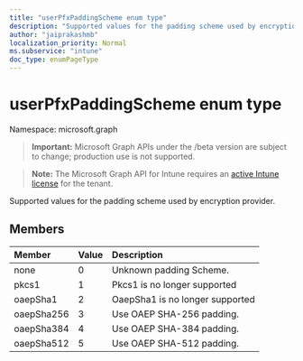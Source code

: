 ```yaml
---
title: "userPfxPaddingScheme enum type"
description: "Supported values for the padding scheme used by encryption provider."
author: "jaiprakashmb"
localization_priority: Normal
ms.subservice: "intune"
doc_type: enumPageType
---
```


# userPfxPaddingScheme enum type

Namespace: microsoft.graph

> **Important:** Microsoft Graph APIs under the /beta version are subject to change; production use is not supported.

> **Note:** The Microsoft Graph API for Intune requires an [active Intune license](https://go.microsoft.com/fwlink/?linkid=839381) for the tenant.

Supported values for the padding scheme used by encryption provider.

## Members
|Member|Value|Description|
|:---|:---|:---|
|none|0|Unknown padding Scheme.|
|pkcs1|1|Pkcs1 is no longer supported|
|oaepSha1|2|OaepSha1 is no longer supported|
|oaepSha256|3|Use OAEP SHA-256 padding.|
|oaepSha384|4|Use OAEP SHA-384 padding.|
|oaepSha512|5|Use OAEP SHA-512 padding.|
